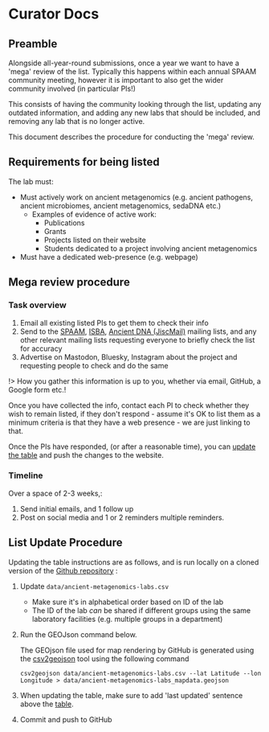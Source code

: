 # Curator Docs

## Preamble

Alongside all-year-round submissions, once a year we want to have a 'mega' review of the list.
Typically this happens within each annual SPAAM community meeting, however it is important to also get the wider community involved (in particular PIs!)

This consists of having the community looking through the list, updating any outdated information, and adding any new labs that should be included, and removing any lab that is no longer active.

This document describes the procedure for conducting the 'mega' review.

## Requirements for being listed

The lab must:

- Must actively work on ancient metagenomics (e.g. ancient pathogens, ancient microbiomes, ancient metagenomics, sedaDNA etc.)
  - Examples of evidence of active work:
    - Publications
    - Grants
    - Projects listed on their website
    - Students dedicated to a project involving ancient metagenomics
- Must have a dedicated web-presence (e.g. webpage)

## Mega review procedure

### Task overview

1. Email all existing listed PIs to get them to check their info
2. Send to the [SPAAM](https://www.listserv.dfn.de/sympa/modindex/spaam-community), [ISBA](https://www.jiscmail.ac.uk/ISBARCH), [Ancient DNA (JiscMail)](https://www.jiscmail.ac.uk/ANCIENT-DNA) mailing lists, and any other relevant mailing lists requesting everyone to briefly check the list for accuracy
3. Advertise on Mastodon, Bluesky, Instagram about the project and requesting people to check and do the same

!> How you gather this information is up to you, whether via email, GitHub, a Google form etc.!

Once you have collected the info, contact each PI to check whether they wish to remain listed, if they don't respond - assume it's OK to list them as a minimum criteria is that they have a web presence - we are just linking to that.

Once the PIs have responded, (or after a reasonable time), you can [update the table](#list-update-procedure) and push the changes to the website.

### Timeline

Over a space of 2-3 weeks,:

1. Send initial emails, and 1 follow up
2. Post on social media and 1 or 2 reminders multiple reminders.

## List Update Procedure

Updating the table instructions are as follows, and is run locally on a cloned version of the [Github repository](https://github.com/SPAAM-community/ancient-metagenomics-labs/) :

1. Update `data/ancient-metagenomics-labs.csv`
   - Make sure it's in alphabetical order based on ID of the lab
   - The ID of the lab _can_ be shared if different groups using the same laboratory facilities (e.g. multiple groups in a department)
2. Run the GEOJson command below.

   The GEOjson file used for map rendering by GitHub is generated using the [csv2geojson](https://github.com/mapbox/csv2geojson) tool using the following command

   ```console
   csv2geojson data/ancient-metagenomics-labs.csv --lat Latitude --lon Longitude > data/ancient-metagenomics-labs_mapdata.geojson
   ```

3. When updating the table, make sure to add 'last updated' sentence above the [table](/#the-registry-of-ancient-metagenomic-labs).
4. Commit and push to GitHub
